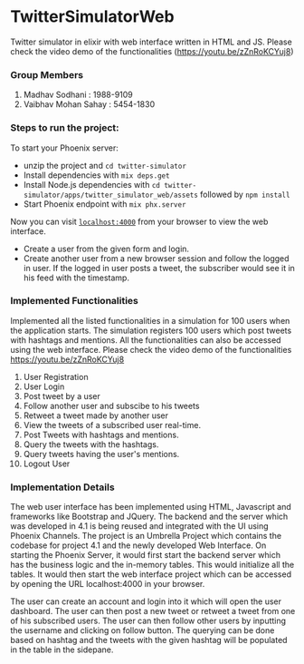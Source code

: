# TwitterSimulatorWeb

Twitter simulator in elixir with web interface written in HTML and JS.
Please check the video demo of the functionalities (https://youtu.be/zZnRoKCYuj8)

### Group Members
1.   Madhav Sodhani       :     1988-9109 
2.   Vaibhav Mohan Sahay  :     5454-1830

### Steps to run the project:

To start your Phoenix server:
  * unzip the project and `cd twitter-simulator`
  * Install dependencies with `mix deps.get`
  * Install Node.js dependencies with `cd twitter-simulator/apps/twitter_simulator_web/assets` followed by `npm install`
  * Start Phoenix endpoint with `mix phx.server`

Now you can visit [`localhost:4000`](http://localhost:4000) from your browser to view the web interface.
  * Create a user from the given form and login.
  * Create another user from a new browser session and follow the logged in user. If the logged in user posts a tweet, the subscriber would see it in his feed with the timestamp.


### Implemented Functionalities

Implemented all the listed functionalities in a simulation for 100 users when the application starts.
The simulation registers 100 users which post tweets with hashtags and mentions. All the functionalities can also be accessed using the web interface.
Please check the video demo of the functionalities https://youtu.be/zZnRoKCYuj8 

1. User Registration
2. User Login
3. Post tweet by a user
4. Follow another user and subscibe to his tweets
5. Retweet a tweet made by another user
6. View the tweets of a subscribed user real-time.
7. Post Tweets with hashtags and mentions.
8. Query the tweets with the hashtags.
9. Query tweets having the user's mentions.
10. Logout User

### Implementation Details

The web user interface has been implemented using HTML, Javascript and frameworks like Bootstrap and JQuery.
The backend and the server which was developed in 4.1 is being reused and integrated with the UI using Phoenix Channels.
The project is an Umbrella Project which contains the codebase for project 4.1 and the newly developed Web Interface.
On starting the Phoenix Server, it would first start the backend server which has the business logic and the in-memory tables. This would initialize all the tables.
It would then start the web interface project which can be accessed by opening the URL localhost:4000 in your browser.

The user can create an account and login into it which will open the user dashboard. The user can then post a new tweet or retweet a tweet from one of his subscribed users.
The user can then follow other users by inputting the username and clicking on follow button.
The querying can be done based on hashtag and the tweets with the given hashtag will be populated in the table in the sidepane.